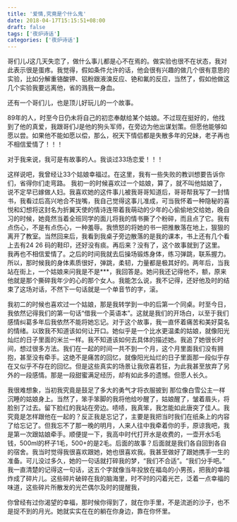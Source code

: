 ```yaml
---
title: '爱情,究竟是个什么鬼'
date: 2018-04-17T15:15:51+08:00 
draft: false
tags: ['夜炉诗话']
categories: ['夜炉诗话']
---
```


哥们儿J这几天失恋了，做什么事儿都是心不在焉的。做实验也很不在状态，我对此表示很是蛋疼。我觉得，假如条件允许的话，他会很有兴趣的做几个很有意思的实验，比如分解重铬酸钾、铝粉跟液溴反应、铯和氟的反应，当然了，假如他做这几个实验我要远离他，省的溅我一身血。
<!-- more -->
还有一个哥们儿，也是顶儿好玩儿的一个故事。

89年的人，时至今日仍未将自己的初恋奉献给某个姑娘。不过现在挺好的，他找到了他的真爱，我跟哥们J是他的狗头军师，在旁边为他出谋划策。但愿他能够如愿以尝。如果他不能如愿以偿，那么，祝天下情侣都是失散多年的兄妹，老子再也不相信爱情了！！！ 

对于我来说，我可是有故事的人。我谈过33场恋爱！！！

这样说吧，我曾经让33个姑娘幸福过。在这里，我有一些失败的教训想要告诉你们，省得你们走弯路。 我初一的时候喜欢过一个姑娘，算了，就不叫他姑娘了，说不定早已嫁做人妇。我喜欢她的这件事儿被我哥哥知道后，哥哥帮我写了一封情书，我看过后高兴地合不拢嘴，我自己觉得这事儿准成，可当我怀着一种隐秘的喜悦和幻想将这封名为折翼天使的情诗连带着我萌动的少年的心偷偷地交给她，晚自习的时候，她竟然当着全班同学的面儿将我的情书撕了个粉碎，而且点了它。我有点伤心，不是有点伤心，一种羞辱。我愤怒的将她的书一把推散落在地上，狠狠的离开了教室。当然回来后，我看到我桌子旁边散落的是我的课本，书上还有几个看上去有24 26 码的鞋印，还好没有痰。再后来？没有了，这个故事就到了这里。我再也不相信爱情了。之后的时间我就去后操场锻炼身体，练习弹跳，联系握力。所以，那时候我的身体素质很好，弹跳，柔韧，力量都是极其好的。两年后，当我站在街上，一个姑娘来问我是不是***，我回答是。她问我还记得他不，额，原来他就是那个撕碎我年少的心的那个女人。我能怎么说，我不记得，还好他及时的结束了这场对话，不然下一句话就是一个单音节的字，滚。 

我初二的时候也喜欢过一个姑娘，那是我转学到一中的后第一个同桌。时至今日，我依然记得我们的第一句话“借我一个英语本”。这就是我们的开场白，以至于我们感情纠葛多年后我依然不能将她忘记。对于这个故事，我一直怀着痛苦和美好莫名的情绪。以致我不知道该如何让开口。她似乎是一个比水更温柔的姑娘，就像阳光灿烂的日子里面的米兰一样。我不知道该如何去具体的描述她。我追了她很长时间，想过很多方法。我们在一起的时间一共不到一个月，这个月里面我们没有拥抱，甚至没有牵手。这绝不是痛苦的回忆，就像阳光灿烂的日子里面那一段似乎存在又似乎不存在的回忆。但是这些真实的场景让我欣喜若狂，为此我甚至放弃了另外的一段感情。那是一段甜蜜满足经历，却有如此多的遗憾。但愿人长久。 

我很难想象，当初我究竟是鼓足了多大的勇气才将衣服披到 那位像白雪公主一样沉睡的姑娘身上。当然了，笨手笨脚的我将他给吵醒了，姑娘醒了，皱着眉头，将脸别了过去。留下脸红的我站在旁边。啧啧，我真笨，我怎能如此唐突了佳人。我究竟是怎样跟他在一起的？反正我是忘记了，主要是我把当时我们在纸条上的内容了给忘记了。但我忘不了那一晚的明月，人来人往中我牵着你的手，原谅我吧，我是第一次跟姑娘牵手。顺便提一下，我高中时代打开水是收费的，一壶开水5毛钱，500ml的杯子1毛，500+的是2毛。后面的故事？后面就是我们各自回到各自的宿舍。我当时觉得我很喜欢跟她，她也很喜欢我。我甚至做好了跟她携手一生的准备。可儿没过多久，她的一句话就打碎我的梦，“我们不合适”。“我们分手吧。” 我一直清楚的记得这一句话，这五个字就像当年投放在福岛的小男孩，把我的幸福炸成了碎片儿。这些碎片破碎在我的脑海里，时不时的闪着光芒，泛着一点幸福的味道，这些碎片所散发的光芒偶尔及时的提醒我，

你曾经有过你渴望的幸福，那时候你得到了，就在你手里，不是流逝的沙子，也不是捉不到的月光。她就实实在在的躺在你身边，靠在你怀里。

